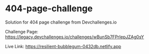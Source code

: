 # 404-page-challenge

Solution for 404 page challenge from Devchallenges.io


Challenge Page: https://legacy.devchallenges.io/challenges/wBunSb7FPrIepJZAg0sY

Live Link: https://resilient-bubblegum-0432db.netlify.app
